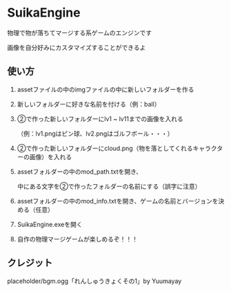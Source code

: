 # SuikaEngine

物理で物が落ちてマージする系ゲームのエンジンです

画像を自分好みにカスタマイズすることができるよ

## 使い方

1. assetファイルの中のimgファイルの中に新しいフォルダーを作る

2. 新しいフォルダーに好きな名前を付ける（例：ball）

3. ②で作った新しいフォルダーにlv1 ~ lv11までの画像を入れる

   （例：lv1.pngはピン球、lv2.pngはゴルフボール・・・）

4. ②で作った新しいフォルダーにcloud.png（物を落としてくれるキャラクターの画像）を入れる

5. assetフォルダーの中のmod_path.txtを開き、

   中にある文字を②で作ったフォルダーの名前にする（誤字に注意）

6. assetフォルダーの中のmod_info.txtを開き、ゲームの名前とバージョンを決める（任意）

7. SuikaEngine.exeを開く

8. 自作の物理マージゲームが楽しめるぞ！！！

## クレジット
placeholder/bgm.ogg「れんしゅうきょくその1」by Yuumayay 
